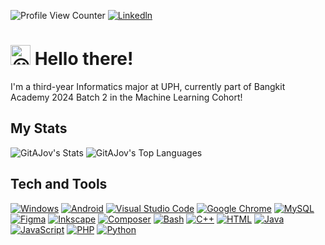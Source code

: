 ![Profile View Counter](https://komarev.com/ghpvc/?username=GitAJov)
[![Linkedln](https://img.shields.io/badge/LinkedIn-0077B5?style=flat-square&logo=linkedin&logoColor=white)](https://www.linkedin.com/in/jovan-torio-8569b72a1/)
# <picture> <source srcset="https://fonts.gstatic.com/s/e/notoemoji/latest/1f600/512.webp" type="image/webp"> <img src="https://fonts.gstatic.com/s/e/notoemoji/latest/1f600/512.gif" alt="😀" width="32" height="32"> </picture> Hello there! </H1>
I'm a third-year Informatics major at UPH, currently part of Bangkit Academy 2024 Batch 2 in the Machine Learning Cohort! 

## My Stats
![GitAJov's Stats](https://github-readme-stats.vercel.app/api?username=GitAJov&theme=default&show_icons=true&hide_border=false&count_private=true)
![GitAJov's Top Languages](https://github-readme-stats.vercel.app/api/top-langs/?username=GitAJov&theme=default&show_icons=true&hide_border=false&layout=compact)

## Tech and Tools
[![Windows](https://custom-icon-badges.demolab.com/badge/Windows-0078D6?logo=windows11&logoColor=white)](#)
[![Android](https://img.shields.io/badge/Android-3DDC84?logo=android&logoColor=white)](#)
[![Visual Studio Code](https://custom-icon-badges.demolab.com/badge/Visual%20Studio%20Code-0078d7.svg?logo=vsc&logoColor=white)](#)
[![Google Chrome](https://img.shields.io/badge/Google%20Chrome-4285F4?logo=GoogleChrome&logoColor=white)](#)
[![MySQL](https://img.shields.io/badge/MySQL-4479A1?logo=mysql&logoColor=fff)](#)
[![Figma](https://img.shields.io/badge/Figma-F24E1E?logo=figma&logoColor=white)](#)
[![Inkscape](https://img.shields.io/badge/Inkscape-000000?logo=Inkscape&logoColor=white)](#)
[![Composer](https://img.shields.io/badge/Composer-885630?logo=composer&logoColor=fff)](#)
[![Bash](https://img.shields.io/badge/Bash-4EAA25?logo=gnubash&logoColor=fff)](#)
[![C++](https://img.shields.io/badge/C++-%2300599C.svg?logo=c%2B%2B&logoColor=white)](#)
[![HTML](https://img.shields.io/badge/HTML-%23E34F26.svg?logo=html5&logoColor=white)](#)
[![Java](https://img.shields.io/badge/Java-%23ED8B00.svg?logo=openjdk&logoColor=white)](#)
[![JavaScript](https://img.shields.io/badge/JavaScript-F7DF1E?logo=javascript&logoColor=000)](#)
[![PHP](https://img.shields.io/badge/php-%23777BB4.svg?&logo=php&logoColor=white)](#)
[![Python](https://img.shields.io/badge/Python-3776AB?logo=python&logoColor=fff)](#)
